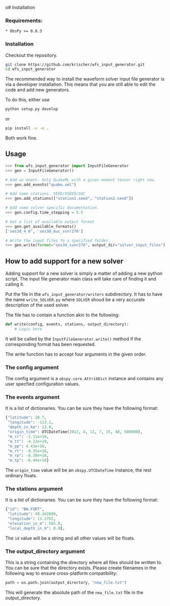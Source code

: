o# Installation

### Requirements:
    * ObsPy >= 0.8.3

### Installation

Checkout the repository.

```bash
git clone https://github.com/krischer/wfs_input_generator.git
cd wfs_input_generator
```

The recommended way to install the waveform solver input file generator is via
a developer installation. This means that you are still able to edit the code
and add new generators.

To do this, either use

```bash
python setup.py develop
```

or

```bash
pip install -v -e .
```

Both work fine.

## Usage

```python
>>> from wfs_input_generator import InputFileGenerator
>>> gen = InputFileGenerator()

# Add an event. Only QuakeML with a given moment tensor right now.
>>> gen.add_events("quake.xml")

# Add some stations. SEED/XSEED/SAC
>>> gen.add_stations(["station1.seed", "station2.seed"])

# Add some solver specific documentation.
>>> gen.config.time_stepping = 5.5

# Get a list of available output format
>>> gen.get_available_formats()
['ses3d_4_0', 'ses3d_muc_svnr276']

# Write the input files to a specified folder.
>>> gen.write(format="ses3d_svnr276", output_dir="solver_input_files")
```

## How to add support for a new solver
Adding support for a new solver is simply a matter of adding a new python
script. The input file generator main class will take care of finding it and
calling it.

Put the file in the `wfs_input_generator/writers` subdirectory. It has to have
the name `write_SOLVER.py` where `SOLVER` shoud be a very accurate description
of the used solver.

The file has to contain a function akin to the following:

```python
def write(config, events, stations, output_directory):
    # Logic here
```

It will be called by the `InputFileGenerator.write()` method if the
corresponding format has been requested.

The write function has to accept four arguments in the given order.

### The config argument
The config argument is a `obspy.core.AttribDict` instance and contains any user
specfied configuration values.

### The events argument
It is a list of dictionaries. You can be sure they have the following format:

```python
{"latitude": 28.7,
 "longitude": -113.1,
 "depth_in_km": 13.0,
 "origin_time": UTCDateTime(2012, 4, 12, 7, 15, 48, 500000),
 "m_rr": -2.11e+18,
 "m_tt": -4.22e+19,
 "m_pp": 4.43e+19,
 "m_rt": -9.35e+18,
 "m_rp": -8.38e+18,
 "m_tp": -6.44e+18}
```
The `origin_time` value will be an `obspy.UTCDateTime` instance, the rest
ordinary floats.

### The stations argument
It is a list of dictionaries. You can be sure they have the following format:

```python
{"id": "BW.FURT",
 "latitude": 48.162899,
 "longitude": 11.2752,
 "elevation_in_m": 565.0,
 "local_depth_in_m": 0.0},
```

The `id` value will be a string and all other values will be floats.

### The output_directory argument
This is a string containing the directory where all files should be written to.
You can be sure that the directory exists. Please create filenames in the following way to ensure cross-platform compatibility:

```python
path = os.path.join(output_directory, "new_file.txt")
```

This will generate the absolute path of the `new_file.txt` file in the output_directory.
